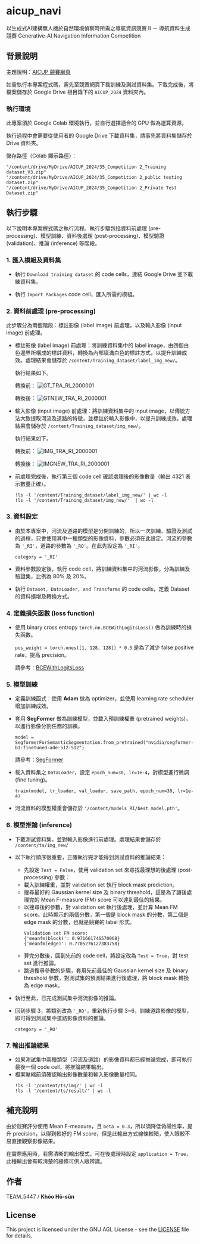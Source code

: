 # aicup_navi
以生成式AI建構無人機於自然環境偵察時所需之導航資訊競賽 II － 導航資料生成競賽
Generative-AI Navigation Information Competition

## 背景說明
主題說明：[AICUP 競賽網頁](<https://tbrain.trendmicro.com.tw/Competitions/Details/35>)

如需執行本專案程式碼，需先至競賽網頁下載訓練及測試資料集。下載完成後，將檔案儲存於 Google Drive 根目錄下的 `AICUP_2024` 資料夾內。

### 執行環境
此專案須於 Google Colab 環境執行，並自行選擇適合的 GPU 做為運算資源。

執行過程中會需要從使用者的 Google Drive 下載資料集，請事先將資料集儲存於 Drive 資料夾。

儲存路徑（Colab 顯示路徑）：

```
"/content/drive/MyDrive/AICUP_2024/35_Competition 2_Training dataset_V3.zip"
"/content/drive/MyDrive/AICUP_2024/35_Competition 2_public testing dataset.zip"
"/content/drive/MyDrive/AICUP_2024/35_Competition 2_Private Test Dataset.zip"
```

## 執行步驟
以下說明本專案程式碼之執行流程。執行步驟包括資料前處理 (pre-processing)、模型訓練、資料後處理 (post-processing)、模型驗證 (validation)、推論 (inference) 等階段。

### 1. 匯入模組及資料集
* 執行 `Download training dataset` 的 code cells，連結 Google Drive 並下載練資料集。

* 執行 `Import Packages` code cell，匯入所需的模組。

### 2. 資料前處理 (pre-processing)
此步驟分為兩個階段：標註影像 (label image) 前處理，以及輸入影像 (input image) 前處理。

* 標註影像 (label image) 前處理：將訓練資料集中的 label image，由四個白色邊界所構成的標註資料，轉換為內部填滿白色的標註方式，以提升訓練成效。處理結果會儲存於 `/content/Training_dataset/label_img_new/`。

  執行結果如下。
  
  轉換前： ![GT_TRA_RI_2000001](https://github.com/StevenHsuYL/aicup_navi/assets/81967953/1678acb7-c956-4a9f-ae9a-91baf492eea3)
  
  轉換後： ![GTNEW_TRA_RI_2000001](https://github.com/StevenHsuYL/aicup_navi/assets/81967953/1b6cf3d5-c74a-498f-a239-8dab15acb51c)
  
* 輸入影像 (input image) 前處理：將訓練資料集中的 input image，以傳統方法大致提取河流及道路的特徵，並標註於輸入影像中，以提升訓練成效。處理結果會儲存於 `/content/Training_dataset/img_new/`。
  
  執行結果如下。

  轉換前： ![IMG_TRA_RI_2000001](https://github.com/StevenHsuYL/aicup_navi/assets/81967953/d434291f-9cbd-4f46-9635-a785fb0094f4)
  
  轉換後： ![IMGNEW_TRA_RI_2000001](https://github.com/StevenHsuYL/aicup_navi/assets/81967953/51550381-49e7-4985-8025-27733b38e12d)

* 前處理完成後，執行第三個 code cell 確認處理後的影像數量（輸出 4321 表示數量正確）。
  ```
  !ls -l '/content/Training_dataset/label_img_new/' | wc -l
  !ls -l '/content/Training_dataset/img_new/'  | wc -l
  ```

### 3. 資料設定
* 由於本專案中，河流及道路的模型是分開訓練的，所以一次訓練、驗證及測試的過程，只會使用其中一種類型的影像資料，參數必須在此設定。河流的參數為 `'_RI'`，道路的參數為 `'_RO'`。在此先設定為 `'_RI'`。

  `category = '_RI'`
* 資料參數設定後，執行 code cell，將訓練資料集中的河流影像，分為訓練及驗證集，比例為 80% 及 20%。
* 執行 `Dataset, DataLoader, and Transforms` 的 code cells，定義 Dataset 的資料擴增及轉換方式。
  
### 4. 定義損失函數 (loss function)
* 使用 binary cross entropy `torch.nn.BCEWithLogitsLoss()` 做為訓練時的損失函數。

  `pos_weight = torch.ones([1, 128, 128]) * 0.5` 是為了減少 false positive rate，提高 precision。

  請參考：[BCEWithLogitsLoss](<https://pytorch.org/docs/stable/generated/torch.nn.BCEWithLogitsLoss.html>)


### 5. 模型訓練
* 定義訓練函式：使用 **Adam** 做為 optimizer，並使用 learning rate scheduler 增加訓練成效。
* 套用 **SegFormer** 做為訓練模型，並載入預訓練權重 (pretrained weights)，以進行影像分割任務的訓練。

  `model = SegformerForSemanticSegmentation.from_pretrained("nvidia/segformer-b1-finetuned-ade-512-512")`

  請參考：[SegFormer](<https://huggingface.co/docs/transformers/model_doc/segformer>)
* 載入資料集之 `DataLoader`，設定 `epoch_num=30, lr=1e-4`，對模型進行微調 (fine tuning)。

  `train(model, tr_loader, val_loader, save_path, epoch_num=30, lr=1e-4)`
* 河流資料的模型權重會儲存於 `'/content/models_RI/best_model.pth'`。

### 6. 模型推論 (inference)
* 下載測試資料集，並對輸入影像進行前處理。處理結果會儲存於 `/content/ts/img_new/`
* 以下執行順序很重要，正確執行完才能得到測試資料的推論結果：
  * 先設定 `Test = False`，使用 validation set 來尋找最理想的後處理 (post-processing) 參數：
  * 載入訓練權重，並對 validation set 執行 block mask prediction。
  * 搜尋最好的 Gaussian kernel size 及 binary threshold，這是為了讓後處理完的 Mean F-measure (FM) score 可以達到最佳的結果。
  * 以搜尋後的參數，對 validation set 執行後處理，並計算 Mean FM score。此時顯示的兩個分數，第一個是 block mask 的分數，第二個是 edge mask 的分數，也就是競賽的 label 形式。
    ```
    Validation set FM score:
    {'meanfm(block)': 0.971661746570068}
    {'meanfm(edge)': 0.7705276127383758}
    ```
  * 算完分數後，回到先前的 code cell，將設定改為 `Test = True`，對 test set 進行推論。
  * 跳過搜尋參數的步驟，套用先前最佳的 Gaussian kernel size 及 binary threshold 參數，對測試集的預測結果進行後處理，將 block mask 轉換為 edge mask。
    
* 執行至此，已完成測試集中河流影像的推論。
* 回到步驟 3，將類別改為 `'_RO'`，重新執行步驟 3~6，訓練道路影像的模型，即可得到測試集中道路影像資料的推論。

  `category = '_RO'`

### 7. 輸出推論結果
* 如果測試集中兩種類型（河流及道路）的影像資料都已經推論完成，即可執行最後一個 code cell，將推論結果輸出。
* 檔案壓縮前須確認輸出影像數量和輸入影像數量相同。
  ```
  !ls -l '/content/ts/img/' | wc -l
  !ls -l '/content/ts/result/' | wc -l
  ```

## 補充說明
由於競賽評分使用 Mean F-measure，且 `beta = 0.3`，所以須降低偽陽性率，提升 precision，以得到較好的 FM score，但是此輸出方式線條較暗，使人眼較不易直接觀察影像結果。

在實際應用時，若需清晰的輸出模式，可在後處理時設定 `application = True`，此種輸出會有較清楚的線條可供人眼辨識。

## 作者

TEAM_5447 / **Khóo Hō-sûn**

## License

This project is licensed under the GNU AGL License - see the [LICENSE](LICENSE) file for details.
